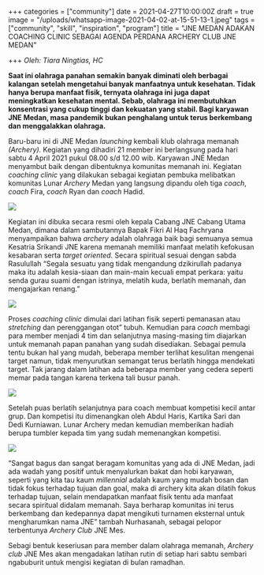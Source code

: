 +++
categories = ["community"]
date = 2021-04-27T10:00:00Z
draft = true
image = "/uploads/whatsapp-image-2021-04-02-at-15-51-13-1.jpeg"
tags = ["community", "skill", "inspiration", "program"]
title = "JNE MEDAN ADAKAN COACHING CLINIC SEBAGAI AGENDA PERDANA ARCHERY CLUB JNE MEDAN"

+++
_Oleh: Tiara Ningtias, HC_

**Saat ini olahraga panahan semakin banyak diminati oleh berbagai kalangan setelah mengetahui banyak manfaatnya untuk kesehatan. Tidak hanya berupa manfaat fisik, ternyata olahraga ini juga dapat meningkatkan kesehatan mental. Sebab, olahraga ini membutuhkan konsentrasi yang cukup tinggi dan kekuatan yang stabil. Bagi karyawan JNE Medan, masa pandemik bukan penghalang untuk terus berkembang dan menggalakkan olahraga.**

Baru-baru ini di JNE Medan _launching_ kembali klub olahraga memanah _(Archery)._ Kegiatan yang dihadiri 21 member ini berlangsung pada hari sabtu 4 April 2021 pukul 08.00 s/d 12.00 wib. Karyawan JNE Medan menyambut baik dengan dibentuknya komunitas memanah ini. Kegiatan _coaching clinic_ yang dilakukan sebagai kegiatan pembuka melibatkan komunitas Lunar _Archery_ Medan yang langsung dipandu oleh tiga _coach_, _coach_ Fira, _coach_ Ryan dan _coach_ Hadid.

![](/uploads/whatsapp-image-2021-04-02-at-11-58-29.jpeg)

Kegiatan ini dibuka secara resmi oleh kepala Cabang JNE Cabang Utama Medan, dimana dalam sambutannya Bapak Fikri Al Haq Fachryana menyampaikan bahwa _archery_ adalah olahraga baik bagi semuanya semua Kesatria Srikandi JNE karena memanah memiliki manfaat melatih kefokusan kesabaran serta _target oriented_. Secara spiritual sesuai dengan sabda Rasulullah “Segala sesuatu yang tidak mengandung dzikirullah padanya maka itu adalah kesia-siaan dan main-main kecuali empat perkara: yaitu senda gurau suami dengan istrinya, melatih kuda, berlatih memanah, dan mengajarkan renang.”

![](/uploads/whatsapp-image-2021-04-02-at-10-31-13.jpeg)

Proses _coaching clinic_ dimulai dari latihan fisik seperti pemanasan atau _stretching_ dan perenggangan otot” tubuh. Kemudian para _coach_ membagi para member menjadi 4 tim dan selanjutnya masing-masing tim diajarkan untuk memanah papan panahan yang sudah disediakan. Sebagai pemula tentu bukan hal yang mudah, beberapa member terlihat kesulitan mengenai target namun, tidak menyurutkan semangat terus berlatih hingga mendekati target. Tak jarang dalam latihan ada beberapa member yang cedera seperti memar pada tangan karena terkena tali busur panah.

![](/uploads/whatsapp-image-2021-04-02-at-10-30-49.jpeg)

Setelah puas berlatih selanjutnya para coach membuat kompetisi kecil antar grup. Dan kompetisi itu dimenangkan oleh Abdul Haris, Kartika Sari dan Dedi Kurniawan. Lunar Archery medan kemudian memberikan hadiah berupa tumbler kepada tim yang sudah memenangkan kompetisi.

![](/uploads/whatsapp-image-2021-04-02-at-15-51-13.jpeg)

“Sangat bagus dan sangat beragam komunitas yang ada di JNE Medan, jadi ada wadah yang positif untuk menyalurkan bakat dan hobi karyawan, seperti yang kita tau kaum _millennial_ adalah kaum yang mudah bosan dan tidak fokus terhadap tujuan dan goal, maka di archery kita akan dilatih fokus terhadap tujuan, selain mendapatkan manfaat fisik tentu ada manfaat secara spiritual didalam memanah. Saya berharap komunitas ini terus berkembang dan kedepannya dapat mengikuti turnamen eksternal untuk mengharumkan nama JNE” tambah Nurhasanah, sebagai pelopor terbentunya _Archery Club_ JNE Mes.

Sebagi bentuk keseriusan para member dalam olahraga memanah, _Archery club_ JNE Mes akan mengadakan latihan rutin di setiap hari sabtu sembari ngabuburit untuk mengisi kegiatan di bulan ramadhan.